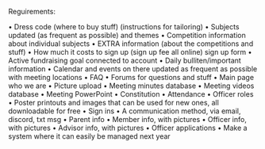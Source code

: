 Reguirements:

• Dress code (where to buy stuff) (instructions for tailoring) 
• Subjects updated (as frequent as possible) and themes 
• Competition information about individual subjects 
• EXTRA information (about the competitions and stuff) 
• How much it costs to sign up (sign up fee all online) sign up form 
• Active fundraising goal connected to account 
• Daily bulliten/important information 
• Calendar and events on there updated as frequent as possible with meeting locations 
• FAQ 
• Forums for questions and stuff 
• Main page who we are 
• Picture upload 
• Meeting minutes database 
• Meeting videos database 
• Meeting PowerPoint 
• Constitution 
• Attendance 
• Officer roles 
• Poster printouts and images that can be used for new ones, all downloadable for free 
• Sign ins 
• A communication method, via email, discord, txt msg 
• Parent info 
• Member info, with pictures 
• Officer info, with pictures 
• Advisor info, with pictures 
• Officer applications 
• Make a system where it can easily be managed next year 